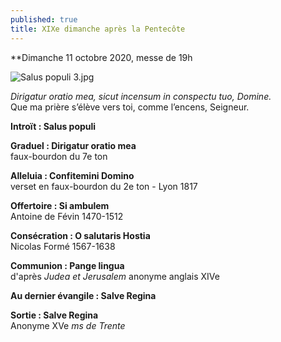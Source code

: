 ```yaml
---
published: true
title: XIXe dimanche après la Pentecôte
---
```

**Dimanche 11 octobre 2020, messe de 19h

![Salus populi 3.jpg]({{site.baseurl}}/images/Salus%20populi%203.jpg)

*Dirigatur oratio mea, sicut incensum in conspectu tuo, Domine.*  
Que ma prière s’élève vers toi, comme l’encens, Seigneur.

**Introït : Salus populi**

**Graduel : Dirigatur oratio mea**  
faux-bourdon du 7e ton

**Alleluia : Confitemini Domino**  
verset en faux-bourdon du 2e ton - Lyon 1817

**Offertoire : Si ambulem**  
Antoine de Févin 1470-1512

**Consécration : O salutaris Hostia**  
Nicolas Formé 1567-1638

**Communion : Pange lingua**  
d'après *Judea et Jerusalem* anonyme anglais XIVe

**Au dernier évangile : Salve Regina**

**Sortie : Salve Regina**  
Anonyme XVe *ms de Trente*
